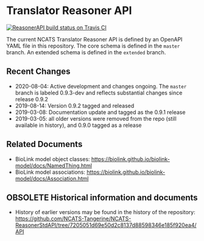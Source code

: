 # Translator Reasoner API

[![ReasonerAPI build status on Travis CI](https://travis-ci.org/NCATSTranslator/ReasonerAPI.svg?branch=master)](https://travis-ci.org/NCATSTranslator/ReasonerAPI)

The current NCATS Translator Reasoner API is defined by an OpenAPI YAML file in this repository.
The core schema is defined in the `master` branch. An extended schema is defined in the `extended` branch.

## Recent Changes
- 2020-08-04: Active development and changes ongoing. The `master` branch is labeled 0.9.3-dev and reflects substantial changes since release 0.9.2
- 2019-08-14: Version 0.9.2 tagged and released
- 2019-03-08: Documentation update and tagged as the 0.9.1 release
- 2019-03-05: all older versions were removed from the repo (still available in history), and 0.9.0 tagged as a release

## Related Documents
- BioLink model object classes: https://biolink.github.io/biolink-model/docs/NamedThing.html
- BioLink model associations: https://biolink.github.io/biolink-model/docs/Association.html

## OBSOLETE Historical information and documents
- History of earlier versions may be found in the history of the repository: https://github.com/NCATS-Tangerine/NCATS-ReasonerStdAPI/tree/7205051d69e50d2c8137d88598346e185f920ea4/API

